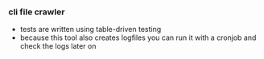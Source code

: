 ### cli file crawler

- tests are written using table-driven testing
- because this tool also creates logfiles you can run it with a cronjob and check the logs later on
